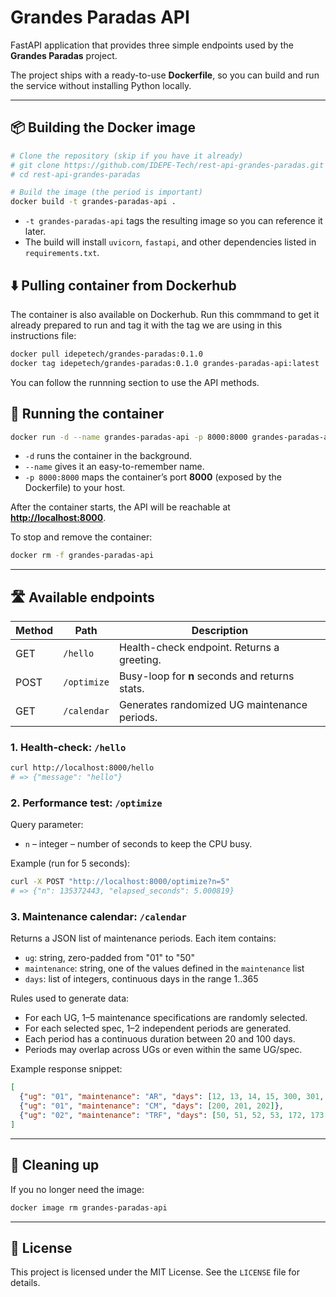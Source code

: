 # Grandes Paradas API

FastAPI application that provides three simple endpoints used by the **Grandes Paradas** project.

The project ships with a ready-to-use **Dockerfile**, so you can build and run the service without installing Python locally.

---

## 📦 Building the Docker image

```bash
# Clone the repository (skip if you have it already)
# git clone https://github.com/IDEPE-Tech/rest-api-grandes-paradas.git
# cd rest-api-grandes-paradas

# Build the image (the period is important)
docker build -t grandes-paradas-api .
```

* `-t grandes-paradas-api` tags the resulting image so you can reference it later.
* The build will install `uvicorn`, `fastapi`, and other dependencies listed in `requirements.txt`.

## ⬇️ Pulling container from Dockerhub
The container is also available on Dockerhub. Run this commmand to get it already prepared to run and tag it with the tag we are using in this instructions file:

```bash
docker pull idepetech/grandes-paradas:0.1.0
docker tag idepetech/grandes-paradas:0.1.0 grandes-paradas-api:latest
```

You can follow the runnning section to use the API methods.

## 🚀 Running the container

```bash
docker run -d --name grandes-paradas-api -p 8000:8000 grandes-paradas-api
```

* `-d` runs the container in the background.
* `--name` gives it an easy-to-remember name.
* `-p 8000:8000` maps the container’s port **8000** (exposed by the Dockerfile) to your host.

After the container starts, the API will be reachable at **<http://localhost:8000>**.

To stop and remove the container:

```bash
docker rm -f grandes-paradas-api
```

---

## 🛣️ Available endpoints

| Method | Path          | Description                                       |
|--------|---------------|---------------------------------------------------|
| GET    | `/hello`      | Health-check endpoint. Returns a greeting.        |
| POST   | `/optimize`   | Busy-loop for **n** seconds and returns stats.    |
| GET    | `/calendar`   | Generates randomized UG maintenance periods.      |

### 1. Health-check: `/hello`

```bash
curl http://localhost:8000/hello
# => {"message": "hello"}
```

### 2. Performance test: `/optimize`

Query parameter:

* `n` – integer – number of seconds to keep the CPU busy.

Example (run for 5 seconds):

```bash
curl -X POST "http://localhost:8000/optimize?n=5"
# => {"n": 135372443, "elapsed_seconds": 5.000819}
```

### 3. Maintenance calendar: `/calendar`

Returns a JSON list of maintenance periods. Each item contains:

- `ug`: string, zero-padded from "01" to "50"
- `maintenance`: string, one of the values defined in the `maintenance` list
- `days`: list of integers, continuous days in the range 1..365

Rules used to generate data:

- For each UG, 1–5 maintenance specifications are randomly selected.
- For each selected spec, 1–2 independent periods are generated.
- Each period has a continuous duration between 20 and 100 days.
- Periods may overlap across UGs or even within the same UG/spec.

Example response snippet:

```json
[
  {"ug": "01", "maintenance": "AR", "days": [12, 13, 14, 15, 300, 301, 302]},
  {"ug": "01", "maintenance": "CM", "days": [200, 201, 202]},
  {"ug": "02", "maintenance": "TRF", "days": [50, 51, 52, 53, 172, 173, 174]}
]
```

---

## 🧹 Cleaning up

If you no longer need the image:

```bash
docker image rm grandes-paradas-api
```

---

## 📄 License

This project is licensed under the MIT License. See the `LICENSE` file for details.
